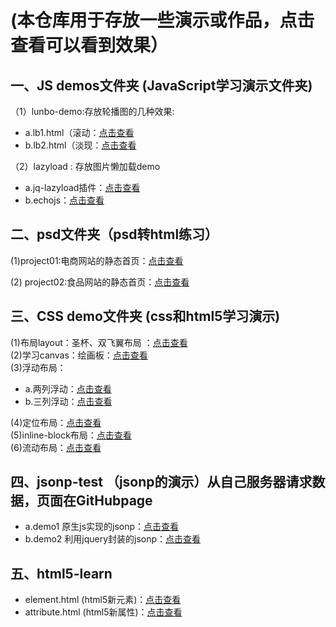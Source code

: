# (本仓库用于存放一些演示或作品，点击查看可以看到效果）

## 一、JS demos文件夹 (JavaScript学习演示文件夹)  
（1）lunbo-demo:存放轮播图的几种效果:    
* a.lb1.html（滚动：[点击查看](http://ry-yuan.me/demos/js-demo/lunbo/lb1.html)  
* b.lb2.html（淡现：[点击查看](http://ry-yuan.me/demos/js-demo/lunbo/lb2.html)  


（2）lazyload : 存放图片懒加载demo  
* a.jq-lazyload插件：[点击查看](http://ry-yuan.me/demos/js-demo/lazyload/jq-lazyload.html)   
* b.echojs：[点击查看](http://ry-yuan.me/demos/js-demo/lazyload/echo.html) 

## 二、psd文件夹（psd转html练习）
(1)project01:电商网站的静态首页：[点击查看](http://ry-yuan.me/demos/psd-html/project01/index.html)  


(2) project02:食品网站的静态首页：[点击查看](http://ry-yuan.me/demos/psd-html/project02/index.html)  


## 三、CSS demo文件夹 (css和html5学习演示)
(1)布局layout：圣杯、双飞翼布局 ：[点击查看](http://ry-yuan.me/demos/css-demo/layout/shuangfeiyi.html)  
(2)学习canvas：绘画板：[点击查看](http://ry-yuan.me/demos/css-demo/canvas/canvas-drawtool.html)  
(3)浮动布局： 
* a.两列浮动：[点击查看](http://112.74.51.234/demos/css-demo/base/tow-column.html)  
* b.三列浮动：[点击查看](http://112.74.51.234/demos/css-demo/base/threefloat-colunm.html)  

(4)定位布局：[点击查看](http://112.74.51.234/demos/css-demo/base/position.html)  
(5)inline-block布局：[点击查看](http://112.74.51.234/demos/css-demo/base/inline-block.html)  
(6)流动布局：[点击查看](http://112.74.51.234/demos/css-demo/base/flowlayout.html)

## 四、jsonp-test （jsonp的演示）从自己服务器请求数据，页面在GitHubpage
* a.demo1 原生js实现的jsonp：[点击查看](http://ry-yuan.me/demos/js-demo/jsonp-test/demo1.html)   
* b.demo2 利用jquery封装的jsonp：[点击查看](http://ry-yuan.me/demos/js-demo/jsonp-test/demo2.html)  

## 五、html5-learn
* element.html (html5新元素)：[点击查看](http://ry-yuan.me/demos/html5-learn/element.html)  
* attribute.html (html5新属性)：[点击查看](http://ry-yuan.me/demos/html5-learn/attribute.html) 